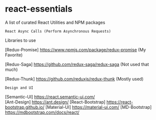 # react-essentials
A list of curated React Utilities and NPM packages

```
React Async Calls (Perform Asynchronous Requests)  
```
Libraries to use 

[Redux-Promise] https://www.npmjs.com/package/redux-promise         (My Favorite) 

[Redux-Saga] https://github.com/redux-saga/redux-saga               (Not used that much) 

[Redux-Thunk] https://github.com/reduxjs/redux-thunk                (Mostly used) 

```
Design and UI
```
[Semantic-UI] https://react.semantic-ui.com/       
[Ant-Design] https://ant.design/
[React-Bootstrap] https://react-bootstrap.github.io/
[Material-UI] https://material-ui.com/
[MD-Bootstrap] https://mdbootstrap.com/docs/react/  
